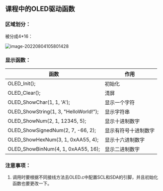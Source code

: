 ## 课程中的OLED驱动函数

### 区域划分：

被分成4*16：

![image-20220804105801428](https://cdn.jsdelivr.net/gh/dooth333/note_image/img/image-20220804105801428.png)

### 显示函数：

| **函数**                               | **作用**             |
| -------------------------------------- | -------------------- |
| OLED_Init();                           | 初始化               |
| OLED_Clear();                          | 清屏                 |
| OLED_ShowChar(1, 1, 'A');              | 显示一个字符         |
| OLED_ShowString(1, 3,  "HelloWorld!"); | 显示字符串           |
| OLED_ShowNum(2, 1, 12345, 5);          | 显示十进制数字       |
| OLED_ShowSignedNum(2, 7, -66, 2);      | 显示有符号十进制数字 |
| OLED_ShowHexNum(3, 1, 0xAA55, 4);      | 显示十六进制数字     |
| OLED_ShowBinNum(4, 1, 0xAA55, 16);     | 显示二进制数字       |

### 注意事项：

1. 调用时要根据不同接线方法去OLED.c中配置SCL和SDA的引脚，并且初始化函数也要更改一下。